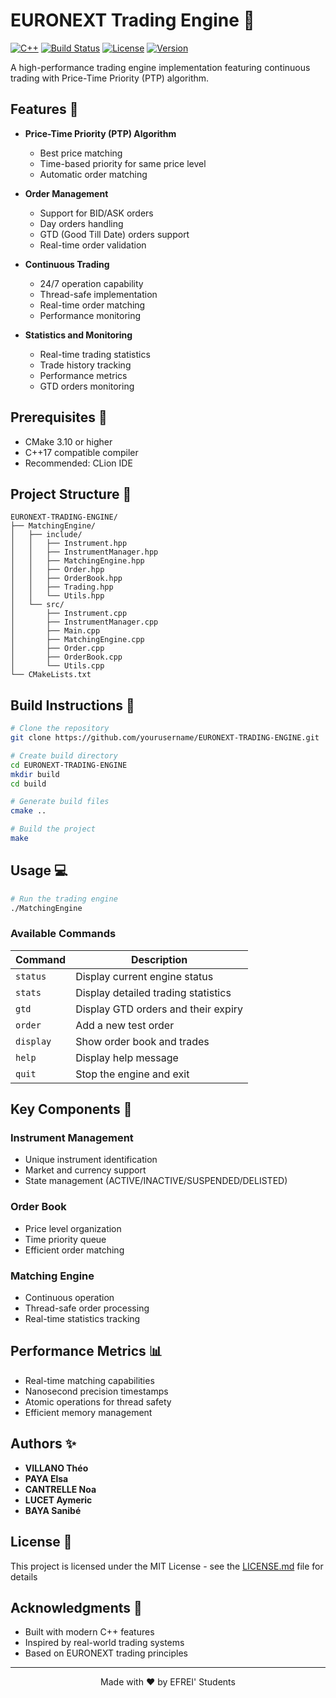 ﻿# EURONEXT Trading Engine 🏢

[![C++](https://img.shields.io/badge/C%2B%2B-17-blue.svg)](https://isocpp.org/)
[![Build Status](https://img.shields.io/badge/build-passing-brightgreen.svg)]()
[![License](https://img.shields.io/badge/license-MIT-blue.svg)]()
[![Version](https://img.shields.io/badge/version-1.0.0-orange.svg)]()

A high-performance trading engine implementation featuring continuous trading with Price-Time Priority (PTP) algorithm.

## Features 🚀

- **Price-Time Priority (PTP) Algorithm**
    - Best price matching
    - Time-based priority for same price level
    - Automatic order matching

- **Order Management**
    - Support for BID/ASK orders
    - Day orders handling
    - GTD (Good Till Date) orders support
    - Real-time order validation

- **Continuous Trading**
    - 24/7 operation capability
    - Thread-safe implementation
    - Real-time order matching
    - Performance monitoring

- **Statistics and Monitoring**
    - Real-time trading statistics
    - Trade history tracking
    - Performance metrics
    - GTD orders monitoring

## Prerequisites 👋

- CMake 3.10 or higher
- C++17 compatible compiler
- Recommended: CLion IDE

## Project Structure 💁

```
EURONEXT-TRADING-ENGINE/
├── MatchingEngine/
│   ├── include/
│   │   ├── Instrument.hpp
│   │   ├── InstrumentManager.hpp
│   │   ├── MatchingEngine.hpp
│   │   ├── Order.hpp
│   │   ├── OrderBook.hpp
│   │   ├── Trading.hpp
│   │   └── Utils.hpp
│   └── src/
│       ├── Instrument.cpp
│       ├── InstrumentManager.cpp
│       ├── Main.cpp
│       ├── MatchingEngine.cpp
│       ├── Order.cpp
│       ├── OrderBook.cpp
│       └── Utils.cpp
└── CMakeLists.txt
```

## Build Instructions 🔨

```bash
# Clone the repository
git clone https://github.com/yourusername/EURONEXT-TRADING-ENGINE.git

# Create build directory
cd EURONEXT-TRADING-ENGINE
mkdir build
cd build

# Generate build files
cmake ..

# Build the project
make
```

## Usage 💻

```bash
# Run the trading engine
./MatchingEngine
```

### Available Commands

| Command  | Description |
|----------|-------------|
| `status` | Display current engine status |
| `stats`  | Display detailed trading statistics |
| `gtd`    | Display GTD orders and their expiry |
| `order`  | Add a new test order |
| `display`| Show order book and trades |
| `help`   | Display help message |
| `quit`   | Stop the engine and exit |

## Key Components 🔑

### Instrument Management
- Unique instrument identification
- Market and currency support
- State management (ACTIVE/INACTIVE/SUSPENDED/DELISTED)

### Order Book
- Price level organization
- Time priority queue
- Efficient order matching

### Matching Engine
- Continuous operation
- Thread-safe order processing
- Real-time statistics tracking

## Performance Metrics 📊

- Real-time matching capabilities
- Nanosecond precision timestamps
- Atomic operations for thread safety
- Efficient memory management

## Authors ✨

- **VILLANO Théo**
- **PAYA Elsa**  
- **CANTRELLE Noa** 
- **LUCET Aymeric**
- **BAYA Sanibé** 

## License 📝

This project is licensed under the MIT License - see the [LICENSE.md](LICENSE.md) file for details

## Acknowledgments 🙏

- Built with modern C++ features
- Inspired by real-world trading systems
- Based on EURONEXT trading principles

---

<div align="center">
Made with ❤️ by EFREI' Students
</div>
